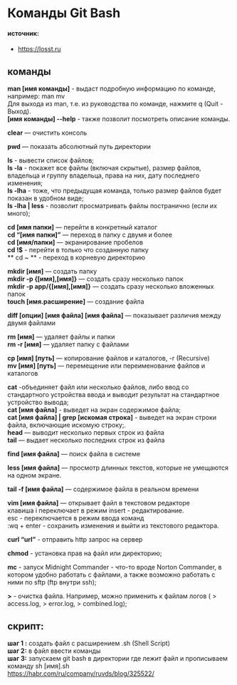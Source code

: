 # Команды Git Bash  

#### источник:   
- https://losst.ru  

## команды   
**man [имя команды]** - выдаст подробную информацию по команде, например: man mv  
Для выхода из man, т.е. из руководства по команде, нажмите q (Quit - Выход).   
**[имя команды] --help** - также позволит посмотреть описание команды.  

**clear** — очистить консоль  

**pwd** — показать абсолютный путь директории  

**ls** - вывести список файлов;  
**ls -la** - покажет все файлы (включая скрытые), размер файлов, владельца и группу владельца, права на них, дату последнего изменения;  
**ls -lha** - тоже, что предыдущая команда, только размер файлов будет показан в удобном виде;  
**ls -lha | less** - позволит просматривать файлы постранично (если их много);  

**cd [имя папки]** — перейти в конкретный каталог  
**cd “[имя папки]”** — переход в папку с двумя и более  
**cd [имя/папки]** — экранирование пробелов  
**cd !$** - перейти в только что созданную папку  
** cd ~ ** - переход в корневую директорию  

**mkdir [имя]** — создать папку  
**mkdir -p {[имя],[имя]}** —  создать сразу несколько папок  
**mkdir -p app/{[имя],[имя]}** — создать сразу несколько вложенных папок  
**touch [имя.расширение]** — создание файла  

**diff [опции] [имя файла] [имя файла]** — показывает различия между двумя файлами  

**rm [имя]**  — удаляет файлы и папки   
**rm -r [имя]**  — удаляет папку с файлами  

**cp [имя] [путь]** — копирование файлов и каталогов, -r (Recursive)  
**mv [имя] [путь]** — перемещение или переименование файлов и каталогов  



**cat** -объединяет файл или несколько файлов, либо ввод со стандартного устройства ввода и выводит результат на стандартное устройство вывода;  
**cat [имя файла]** - выведет на экран содержимое файла;  
**cat [имя файла] | grep [искомая строка]** - выведет на экран строки файла, включающие искомую строку;.  
**head** — выводит несколько первых строк из файла  
**tail** — выдает несколько последних строк из файла  

**find [имя файла]** — поиск файла в системе  

**less [имя файла]** — просмотр длинных текстов, которые не умещаются на одном экране.  

**tail -f [имя файла]** — содержимое файла в реальном времени  
   
**vim [имя файла]** — открывает файл в текстовом редакторе  
клавиша i переключает в режим insert - редактирование.  
esc - переключается в режим ввода команд  
:wq + enter - сохранить изменения и выйти из текстового редактора.  

**curl “url”** - отправить http запрос на сервер  

**chmod** - установка прав на файл или директорию;  

**mc** - запуск Midnight Commander - что-то вроде Norton Commander, в котором удобно работать с файлами, а также возможно работать с ними по sftp (ftp внутри ssh);  

**>** - очистка файла. Например, можно применить к файлам логов ( > access.log, > error.log, > combined.log);  

## скрипт: 
**шаг 1 :** создать файл с расширением .sh (Shell Script)  
**шаг 2:** в файл ввести команды  
**шаг 3:** запускаем git bash в директории где лежит файл и прописываем команду sh [имя].sh  
https://habr.com/ru/company/ruvds/blog/325522/
